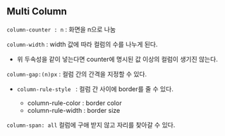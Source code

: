 ## Multi Column

`column-counter : n` : 화면을 n으로 나눔

`column-width` : width 값에 따라 컬럼의 수를 나누게 된다.

* 위 두속성을 같이 넣는다면 counter에 명시된 값 이상의 컬럼이 생기진 않는다.

`column-gap:(n)px` : 컬럼 간의 간격을 지정할 수 있다.

* `column-rule-style ` : 컬럼 간 사이에 border를 줄 수 있다.

	* column-rule-color : border color
	* column-rule-width : border size

`column-span: all` 컬럼에 구애 받지 않고 자리를 찾아갈 수 있다.